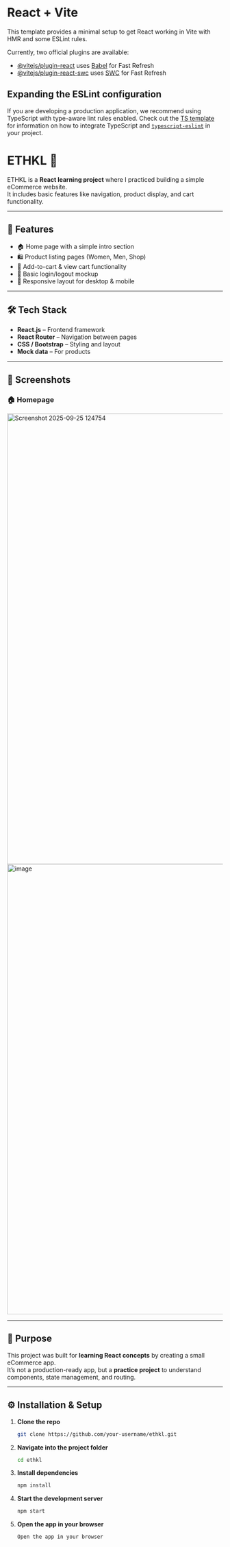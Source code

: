 # React + Vite

This template provides a minimal setup to get React working in Vite with HMR and some ESLint rules.

Currently, two official plugins are available:

- [@vitejs/plugin-react](https://github.com/vitejs/vite-plugin-react/blob/main/packages/plugin-react) uses [Babel](https://babeljs.io/) for Fast Refresh
- [@vitejs/plugin-react-swc](https://github.com/vitejs/vite-plugin-react/blob/main/packages/plugin-react-swc) uses [SWC](https://swc.rs/) for Fast Refresh

## Expanding the ESLint configuration

If you are developing a production application, we recommend using TypeScript with type-aware lint rules enabled. Check out the [TS template](https://github.com/vitejs/vite/tree/main/packages/create-vite/template-react-ts) for information on how to integrate TypeScript and [`typescript-eslint`](https://typescript-eslint.io) in your project.

# ETHKL 🛒

ETHKL is a **React learning project** where I practiced building a simple eCommerce website.  
It includes basic features like navigation, product display, and cart functionality.

---

## 🚀 Features
- 🏠 Home page with a simple intro section  
- 🛍️ Product listing pages (Women, Men, Shop)  
- 🛒 Add-to-cart & view cart functionality  
- 🔑 Basic login/logout mockup  
- 📱 Responsive layout for desktop & mobile  

---

## 🛠️ Tech Stack
- **React.js** – Frontend framework  
- **React Router** – Navigation between pages  
- **CSS / Bootstrap** – Styling and layout  
- **Mock data** – For products  

---

## 📸 Screenshots

### 🏠 Homepage
<img width="1918" height="1051" alt="Screenshot 2025-09-25 124754" src="https://github.com/user-attachments/assets/c36a1ea8-3c34-475a-8973-c5f96ff6558f" />

<img width="1917" height="1050" alt="image" src="https://github.com/user-attachments/assets/8324b6de-3aa9-476a-a3d8-9333c1f01a52" />

--- 

## 🎯 Purpose
This project was built for **learning React concepts** by creating a small eCommerce app.  
It’s not a production-ready app, but a **practice project** to understand components, state management, and routing.

---

## ⚙️ Installation & Setup

1. **Clone the repo**
   ```bash
   git clone https://github.com/your-username/ethkl.git
2. **Navigate into the project folder**
   ```bash
   cd ethkl
3. **Install dependencies**
   ```bash   
   npm install
4. **Start the development server**
    ```bash
    npm start
5. **Open the app in your browser**
    ```bash
    Open the app in your browser
